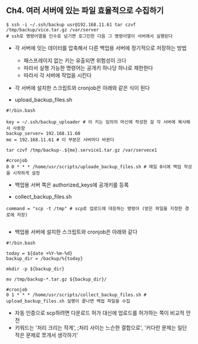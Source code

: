 
## Ch4. 여러 서버에 있는 파일 효율적으로 수집하기

```
$ ssh -i ~/.ssh/backup usr@192.168.11.61 tar czvf /tmp/backup/vice.tar.gz /var/server 
# ssh로 명령어열을 인수로 넘기면 로그인한 다음 그 명령어열이 서버에서 실행된다 
```

- 각 서버에 잇는 데이터를 압축해서 다른 백업용 서버에 정기적으로 저장하는 방법
    - 패스프레이지 없는 키는 유출되면 위험성이 크다
    - 따라서 실행 가능한 명령어는 공개키 하나당 하나로 제한한다
    - 따라서 각 서버에 작업을 시킨다 

- 각 서버에 설치한 스크립트와 cronjob은 아래와 같은 식이 된다 

- upload_backup_files.sh
```
#!/bin.bash

key = ~/.ssh/backup_uploader # 이 키는 임의의 머신에 작성한 걸 각 서버에 복사해서 사용함
backup_server= 192.168.11.60
me = 192.168.11.61 # 이 부분은 서버마다 바뀐다 

tar czvf /tmp/backup-.${me}.service1.tar.gz /var/servece1

#cronjob
0 0 * * * /home/usr/scripts/uploade_backup_files.sh # 매일 0시에 백업 작성을 시작하게 설정

```

- 백업용 서버 쪽은 authorized_keys에 공개키를 등록 

- collect_backup_files.sh
```
command = "scp -t /tmp" # scp로 업로드에 대응하는 명령어 (받은 파일을 지정한 경로에 저장)


```


- 백업용 서버에 설치한 스크립트와 cronjob은 아래와 같다 

```
#!/bin.bash

today = ${date +%Y-%m-%d}
backup_dir = /backup/%{today}

mkdir -p ${backup_dir}

mv /tmp/backup-*.tar.gz ${backup_dir}/

#cronjob
0 1 * * * /home/usr/scripts/collect_backup_files.sh # upload_backup_files.sh 실행이 끝나면 백업 파일을 수집
```

- 자동 인증으로 scp하려면 다운로드 허가 대신에 업로드를 허가하는 쪽이 비교적 안전
- 키워드는 '처리 크리는 작게', ;처리 사이는 느슨한 결합으로', '커다란 문제는 일단 작은 문제로 쪼개서 생각하기'
